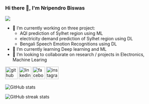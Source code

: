 ### Hi there 👋, I'm Nripendro Biswas
![](https://scontent.fdac138-1.fna.fbcdn.net/v/t39.30808-6/315896181_1451295635399664_8425650171317359104_n.jpg?_nc_cat=109&ccb=1-7&_nc_sid=9534ce&_nc_ohc=--_nzkeLQIYAX_x5p62&_nc_ht=scontent.fdac138-1.fna&oh=00_AfB-5EwFrMJRkkUzWrmYFm-epndEsgv0baA0wwLEXTVatw&oe=65A60AB3)


- 🔭 I’m currently working on three project:
  * AQI prediction of Sylhet region using ML
  * electricity demand prediction of Sylhet region using DL 
  * Bengali Speech Emotion Recognitions using DL
- 🌱 I’m currently learning Deep learning and ML 
- 👯 I’m looking to collaborate on research / projects in Electronics, Machine Learing 


[<img src='https://cdn.jsdelivr.net/npm/simple-icons@3.0.1/icons/github.svg' alt='github' height='40'>](https://github.com/nripendrobiswas)  [<img src='https://cdn.jsdelivr.net/npm/simple-icons@3.0.1/icons/linkedin.svg' alt='linkedin' height='40'>](https://www.linkedin.com/in/nripendrobiswas/)  [<img src='https://cdn.jsdelivr.net/npm/simple-icons@3.0.1/icons/facebook.svg' alt='facebook' height='40'>](https://www.facebook.com/nripendrobiswas)  [<img src='https://cdn.jsdelivr.net/npm/simple-icons@3.0.1/icons/instagram.svg' alt='instagram' height='40'>](https://www.instagram.com/nripendro_biswas/)  

![GitHub stats](https://github-readme-stats.vercel.app/api?username=nripendrobiswas&show_icons=true)  

![GitHub streak stats](https://streak-stats.demolab.com/?user=nripendrobiswas)  

